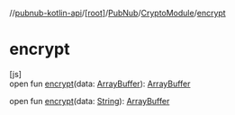 //[pubnub-kotlin-api](../../../../index.md)/[[root]](../../index.md)/[PubNub](../index.md)/[CryptoModule](index.md)/[encrypt](encrypt.md)

# encrypt

[js]\
open fun [encrypt](encrypt.md)(data: [ArrayBuffer](https://kotlinlang.org/api/latest/jvm/stdlib/org.khronos.webgl/-array-buffer/index.html)): [ArrayBuffer](https://kotlinlang.org/api/latest/jvm/stdlib/org.khronos.webgl/-array-buffer/index.html)

open fun [encrypt](encrypt.md)(data: [String](https://kotlinlang.org/api/latest/jvm/stdlib/kotlin/-string/index.html)): [ArrayBuffer](https://kotlinlang.org/api/latest/jvm/stdlib/org.khronos.webgl/-array-buffer/index.html)
